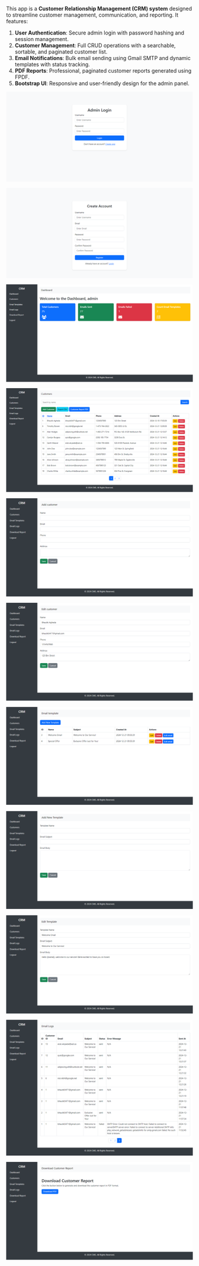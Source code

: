 This app is a **Customer Relationship Management (CRM) system** designed to streamline customer management, communication, and reporting. It features:  

1. **User Authentication**: Secure admin login with password hashing and session management.  
2. **Customer Management**: Full CRUD operations with a searchable, sortable, and paginated customer list.  
3. **Email Notifications**: Bulk email sending using Gmail SMTP and dynamic templates with status tracking.  
4. **PDF Reports**: Professional, paginated customer reports generated using FPDF.  
5. **Bootstrap UI**: Responsive and user-friendly design for the admin panel.  


![image](https://github.com/bhautik-agheda/crm-system/blob/ad1f9bf70b7051ec4d7ccd3dda79c7c6dbe8e06e/public/assets/images/Login.png)


![image](https://github.com/bhautik-agheda/crm-system/blob/ad1f9bf70b7051ec4d7ccd3dda79c7c6dbe8e06e/public/assets/images/Register.png)


![image](https://github.com/bhautik-agheda/crm-system/blob/c4f66e13fcc805c2e4a0b8b99735c6bc41337b2c/public/assets/images/Dashboard.png)


![image](https://github.com/bhautik-agheda/crm-system/blob/c4f66e13fcc805c2e4a0b8b99735c6bc41337b2c/public/assets/images/Customers.png)


![image](https://github.com/bhautik-agheda/crm-system/blob/c4f66e13fcc805c2e4a0b8b99735c6bc41337b2c/public/assets/images/Customers-manage-add.png)


![image](https://github.com/bhautik-agheda/crm-system/blob/c4f66e13fcc805c2e4a0b8b99735c6bc41337b2c/public/assets/images/customers-manage-edit.png)


![image](https://github.com/bhautik-agheda/crm-system/blob/c4f66e13fcc805c2e4a0b8b99735c6bc41337b2c/public/assets/images/Email-templates.png)


![image](https://github.com/bhautik-agheda/crm-system/blob/c4f66e13fcc805c2e4a0b8b99735c6bc41337b2c/public/assets/images/Email-templates-manage-add.png)


![image](https://github.com/bhautik-agheda/crm-system/blob/c4f66e13fcc805c2e4a0b8b99735c6bc41337b2c/public/assets/images/Email-templates-manage-edit.png)


![image](https://github.com/bhautik-agheda/crm-system/blob/c4f66e13fcc805c2e4a0b8b99735c6bc41337b2c/public/assets/images/Email-logs.png)


![image](https://github.com/bhautik-agheda/crm-system/blob/c4f66e13fcc805c2e4a0b8b99735c6bc41337b2c/public/assets/images/Download-report.png)
